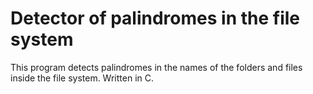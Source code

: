# Detector of palindromes in the file system
This program detects palindromes in the names of the folders and files inside the file system. Written in C.